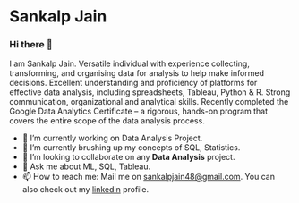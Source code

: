 # Sankalp Jain

### Hi there 👋
I am Sankalp Jain.
Versatile individual with experience collecting, transforming, and organising data for analysis to help make informed decisions. Excellent understanding and proficiency of platforms for effective data analysis, including spreadsheets, Tableau, Python & R. Strong communication, organizational and analytical skills. Recently completed the Google Data Analytics Certificate – a rigorous, hands-on program that covers the entire scope of the data analysis process.


- 🔭 I’m currently working on Data Analysis Project.
- 🌱 I’m currently brushing up my concepts of SQL, Statistics.
- 👯 I’m looking to collaborate on any **Data Analysis** project.
- 💬 Ask me about ML, SQL, Tableau.
- 📫 How to reach me: Mail me on [sankalpjain48@gmail.com](mailto:sankalpjain48@gmail.com ). You can also check out my [linkedin]( https://www.linkedin.com/in/sankalpjain98) profile.

